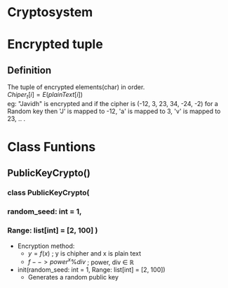 # Cryptosystem
# Encrypted tuple
## Definition 
The tuple of encrypted elements(char) in order. <br />
$Chiper_t[i] = E\left(plainText[i]\right)$ <br /> 
eg: "Javidh" is encrypted and if the cipher is (-12, 3, 23, 34, -24, -2) for a Random key then 'J' is mapped to -12, 'a' is mapped to 3, 'v' is mapped to 23, .. . 


# Class Funtions
## PublicKeyCrypto()
### class PublicKeyCrypto( <br />
### random_seed: int = 1, <br />
### Range: list[int] = [2, 100] )
* Encryption method:
    * $y = f(x)$ ; y is chipher and x is plain text
    * $f --> power^x \% div$ ; power, div &#x2208; &#8477;
* init(random_seed: int = 1, Range: list[int] = [2, 100]) 
    * Generates a random public key 